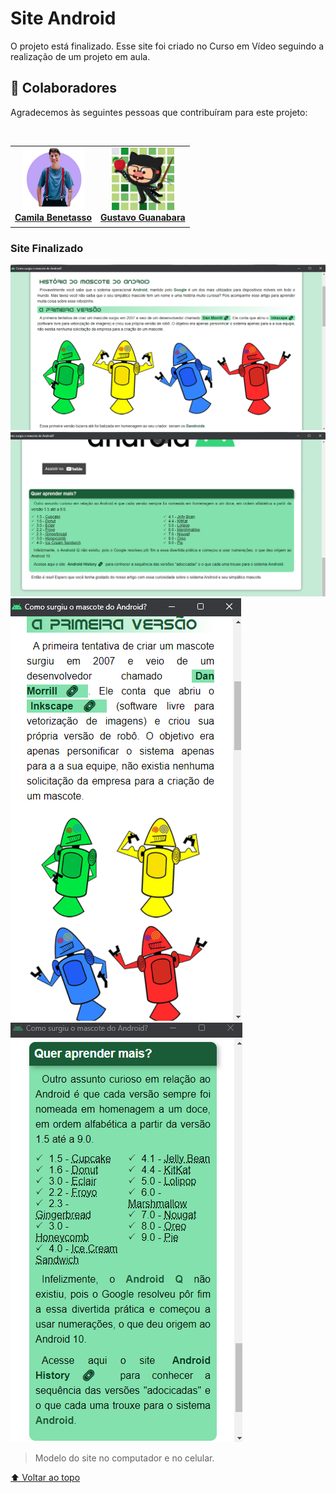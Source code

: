 # Site Android

O projeto está finalizado. Esse site foi criado no Curso em Vídeo seguindo a realização de um projeto em aula.

## 🤝 Colaboradores

Agradecemos às seguintes pessoas que contribuíram para este projeto:

<table>
  <tr>
    <td align="center">
      <a href="#">
        <img src="ebenetasso.png" width="100px;" alt="Foto da Camila Benetasso no GitHub"/><br>
        <sub>
          <b><a href="https://github.com/camilabenetasso">Camila Benetasso</a></b>
        </sub>
      </a>
    </td> <br>
        <td align="center">
      <a href="#">
        <img src="gustavo.png" width="100px;" alt="Foto da Camila Benetasso no GitHub"/><br>
        <sub>
          <b><a href="https://github.com/gustavoguanabara">Gustavo Guanabara</a></b>
        </sub>
      </a>
    </td>
</table>

### Site Finalizado

<img src="not1.png" alt="como o site fica no computador"> 
<img src="not2.png" alt="como o site fica no computador">
<img src="phone1.png" alt="como o site fica no celular"> 
<img src="phone2.png" alt="como o site fica no celular">


> Modelo do site no computador e no celular.

[⬆ Voltar ao topo](#nome-do-projeto)<br>

 
